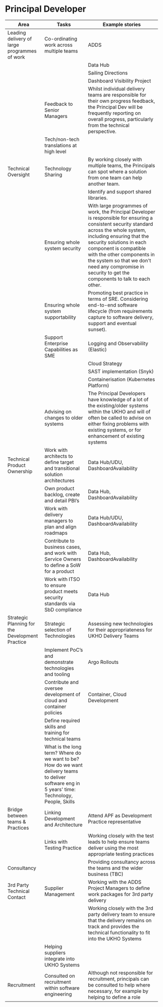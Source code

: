# Principal Developer

| Area | Tasks | Example stories |
| --- | --- | --- |
| Leading delivery of large programmes of work | Co-ordinating work across multiple teams | ADDS |
|   |   | Data Hub |
|   |   | Sailing Directions |
|   |   | Dashboard Visibility Project |
|   | Feedback to Senior Managers | Whilst individual delivery teams are responsible for their own progress feedback, the Principal Dev will be frequently reporting on overall progress, particularly from the technical perspective. | |
|   | Tech/non-tech translations at high level | |
| Technical Oversight | Technology Sharing | By working closely with multiple teams, the Principals can spot where a solution from one team can help another team. |
|  |  | Identify and support shared libraries. |
|   | Ensuring whole system security | With large programmes of work, the Principal Developer is responsible for ensuring a consistent security standard across the whole system, including ensuring that the security solutions in each component is compatible with the other components in the system so that we don't need any compromise in security to get the components to talk to each other. |
|   | Ensuring whole system supportability | Promoting best practice in terms of SRE. Considering end-to-end software lifecycle (from requirements capture to software delivery, support and eventual sunset). |
|   | Support Enterprise Capabilities as SME | Logging and Observability  (Elastic) |
|   |   | Cloud Strategy |
|   |   | SAST implementation (Snyk)  |
|   |   | Containerisation (Kubernetes Platform)  |
|   | Advising on changes to older systems | The Principal Developers have knowledge of a lot of the existing/older systems within the UKHO and will of often be called to advise on either fixing problems with existing systems, or for enhancement of existing systems |
| Technical Product Ownership | Work with architects to define target and transitional solution architectures | Data Hub/UDU, DashboardAvailability |
|   | Own product backlog, create and detail PBI’s | Data Hub, DashboardAvailability |
|   | Work with delivery managers to plan and align roadmaps | Data Hub/UDU, DashboardAvailability |
|   | Contribute to business cases, and work with Service Owners to define a SoW for a product | Data Hub, DashboardAvailability |
|   | Work with ITSO to ensure product meets security standards via SbD compliance | Data Hub |
| Strategic Planning for the Development Practice | Strategic selection of Technologies | Assessing new technologies for their appropriateness for UKHO Delivery Teams |
|   | Implement PoC’s and demonstrate technologies and tooling | Argo Rollouts |
|   | Contribute and oversee development of cloud and container policies | Container, Cloud Development |
|   | Define required skills and training for technical teams| |
|   | What is the long term? Where do we want to be? How do we want delivery teams to deliver software eng in 5 years' time: Technology, People, Skills |
| Bridge between teams & Practices | Linking Development and Architecture | Attend APF as Development Practice representative |
|   | Links with Testing Practice | Working closely with the test leads to help ensure teams deliver using the most appropriate testing practices |
| Consultancy | | Providing consultancy across the teams and the wider business (TBC) |
| 3rd Party Technical Contact | Supplier Management | Working with the ADDS Project Managers to define work packages for 3rd party delivery |
|   || Working closely with the 3rd party delivery team to ensure that the delivery remains on track and provides the technical functionality to fit into the UKHO Systems |
|   | Helping suppliers integrate into UKHO Systems | |
| Recruitment | Consulted on recruitment within software engineering | Although not responsible for recruitment, principals can be consulted to help where necessary, for example by helping to define a role |
